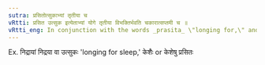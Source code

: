 ```yaml
---
sutra: प्रसितोत्सुकाभ्यां तृतीया च
vRtti: प्रसित उत्सुक इत्येताभ्यां योगे तृतीया विभक्तिर्भवति चकारात्सप्तमी च ॥
vRtti_eng: In conjunction with the words _prasita_ \"longing for,\" and _utsuka_ \"greatly desirous of,\" the third case-affix is used after a word, as well as the seventh.
---
```

Ex. निद्रायां निद्रया वा उत्सुकः 'longing for sleep,' केशैः or केशेषु प्रसितः  
